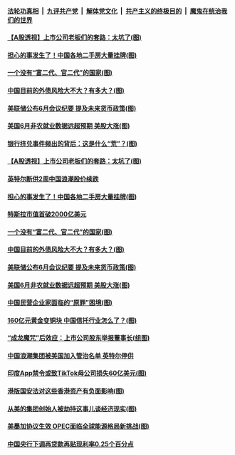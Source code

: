 

####  [法轮功真相](../../../../basic/blob/master/README.md?t=07031002) &nbsp;|&nbsp; [九评共产党](../../../../9ping.md/blob/master/README.md?t=07031002) &nbsp;|&nbsp; [解体党文化](../../../../jtdwh.md/blob/master/README.md?t=07031002)  &nbsp;|&nbsp; [共产主义的终极目的](../../../../gczydzjmd.md/blob/master/README.md?t=07031002) &nbsp;|&nbsp; [魔鬼在统治我们的世界](../../../../mgztzwmdsj.md/blob/master/README.md?t=07031002) 

#### [【A股透视】上市公司老板们的套路：太坑了(图)](../pages/p5/938506.md?t=07031002) 

#### [担心的事发生了！中国各地二手房大量挂牌(图)](../pages/p5/938466.md?t=07031002) 

#### [一个没有“富二代、官二代”的国家(图)](../pages/p5/938500.md?t=07031002) 

#### [中国目前的外债风险大不大？有多大？(图)](../pages/p5/938499.md?t=07031002) 

#### [美联储公布6月会议纪要 提及未来货币政策(图)](../pages/p5/938461.md?t=07031002) 

#### [美国6月非农就业数据远超预期 美股大涨(图)](../pages/p5/938460.md?t=07031002) 

#### [银行挤兑事件频出的背后：这是什么“荒”？(图)](../pages/p5/938496.md?t=07031002) 

#### [【A股透视】上市公司老板们的套路：太坑了(图)](../pages/p5/938506.md?t=07031002) 

#### [英特尔断供2周中国浪潮股价续跌](../pages/p5/938508.md?t=07031002) 

#### [担心的事发生了！中国各地二手房大量挂牌(图)](../pages/p5/938466.md?t=07031002) 

#### [特斯拉市值首破2000亿美元](../pages/p5/938503.md?t=07031002) 

#### [一个没有“富二代、官二代”的国家(图)](../pages/p5/938500.md?t=07031002) 

#### [中国目前的外债风险大不大？有多大？(图)](../pages/p5/938499.md?t=07031002) 

#### [美联储公布6月会议纪要 提及未来货币政策(图)](../pages/p5/938461.md?t=07031002) 

#### [美国6月非农就业数据远超预期 美股大涨(图)](../pages/p5/938460.md?t=07031002) 

#### [中国民营企业家面临的“原罪”困境(图)](../pages/p5/938453.md?t=07031002) 


#### [160亿元黄金变铜块 中国信托行业怎么了？(图)](../pages/p5/938358.md?t=07031002) 

#### [“成龙魔咒”后效应：上市公司股东举报董事长(组图)](../pages/p5/938368.md?t=07031002) 

#### [中国浪潮集团被美国加入管治名单 英特尔停供](../pages/p5/938365.md?t=07031002) 

#### [印度App禁令或致TikTok母公司损失60亿美元(图)](../pages/p5/938364.md?t=07031002) 

#### [港版国安法对这些香港资产有负面影响(图)](../pages/p5/938357.md?t=07031002) 

#### [从美的集团创始人被劫持这事儿谈经济现实(图)](../pages/p5/938344.md?t=07031002) 

#### [美墨加协议生效 OPEC面临全球能源格局新挑战(图)](../pages/p5/938340.md?t=07031002) 


#### [中国央行下调再贷款再贴现利率0.25个百分点](../pages/p5/938264.md?t=07031002) 

